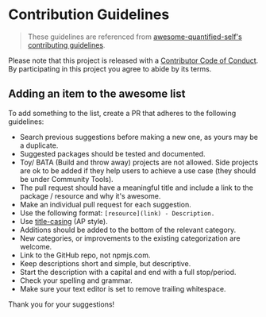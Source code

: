 # Contribution Guidelines

> These guidelines are referenced from [awesome-quantified-self's contributing guidelines](https://github.com/woop/awesome-quantified-self/blob/master/contributing.md).

Please note that this project is released with a [Contributor Code of Conduct](CODE_OF_CONDUCT.md). By participating in this project you agree to abide by its terms.

## Adding an item to the awesome list

To add something to the list, create a PR that adheres to the following guidelines:

- Search previous suggestions before making a new one, as yours may be a duplicate.
- Suggested packages should be tested and documented.
-  Toy/ BATA (Build and throw away) projects are not allowed. Side projects are ok to be added if they help users to achieve a use case (they should be under Community Tools).
- The pull request should have a meaningful title and include a link to the package / resource and why it's awesome.
- Make an individual pull request for each suggestion.
- Use the following format: `[resource](link) - Description.`
- Use [title-casing](http://titlecapitalization.com) (AP style).
- Additions should be added to the bottom of the relevant category.
- New categories, or improvements to the existing categorization are welcome.
- Link to the GitHub repo, not npmjs.com.
- Keep descriptions short and simple, but descriptive.
- Start the description with a capital and end with a full stop/period.
- Check your spelling and grammar.
- Make sure your text editor is set to remove trailing whitespace.

Thank you for your suggestions!